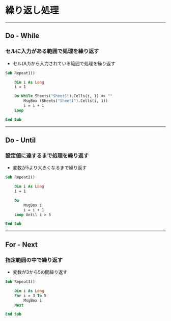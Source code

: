 # 繰り返し処理

---

## Do - While

### セルに入力がある範囲で処理を繰り返す

* セル(A,1)から入力されている範囲で処理を繰り返す

```vb
Sub Repeat1()

    Dim i As Long
    i = 1

    Do While Sheets("Sheet1").Cells(i, 1) <> ""
        MsgBox (Sheets("Sheet1").Cells(i, 1))
        i = i + 1
    Loop

End Sub
```

---

## Do - Until

### 設定値に達するまで処理を繰り返す

* 変数が5より大きくなるまで繰り返す

```vb
Sub Repeat2()

    Dim i As Long
    i = 1

    Do
        MsgBox i
        i = i + 1
    Loop Until i > 5

End Sub
```

---

## For - Next

### 指定範囲の中で繰り返す

* 変数が3から5の間繰り返す

```vb
Sub Repeat3()

    Dim i As Long
    For i = 3 To 5
        MsgBox i
    Next

End Sub
```
